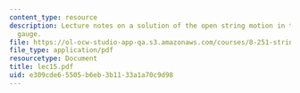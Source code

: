 ```yaml
---
content_type: resource
description: Lecture notes on a solution of the open string motion in the light-cone
  gauge.
file: https://ol-ocw-studio-app-qa.s3.amazonaws.com/courses/8-251-string-theory-for-undergraduates-spring-2007/e309cde65505b6eb3b1133a1a70c9d98_lec15.pdf
file_type: application/pdf
resourcetype: Document
title: lec15.pdf
uid: e309cde6-5505-b6eb-3b11-33a1a70c9d98
---
```


